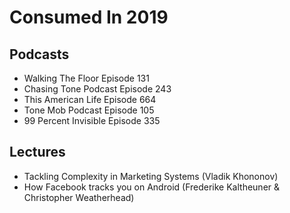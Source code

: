 # Consumed In 2019


## Podcasts

- Walking The Floor Episode 131
- Chasing Tone Podcast Episode 243
- This American Life Episode 664
- Tone Mob Podcast Episode 105
- 99 Percent Invisible Episode 335


## Lectures

- Tackling Complexity in Marketing Systems (Vladik Khononov)
- How Facebook tracks you on Android (Frederike Kaltheuner & Christopher Weatherhead)

